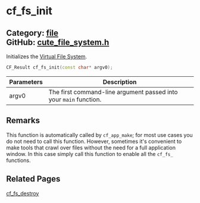 [](../header.md ':include')

# cf_fs_init

Category: [file](/api_reference?id=file)  
GitHub: [cute_file_system.h](https://github.com/RandyGaul/cute_framework/blob/master/include/cute_file_system.h)  
---

Initializes the [Virtual File System](https://randygaul.github.io/cute_framework/#/topics/virtual_file_system).

```cpp
CF_Result cf_fs_init(const char* argv0);
```

Parameters | Description
--- | ---
argv0 | The first command-line argument passed into your `main` function.

## Remarks

This function is automatically called by `cf_app_make`; for most use cases you do not
need to call this function. However, sometimes it's convenient to make tools that crawl
over files without the need for a full application window. In this case simply call this
function to enable all the `cf_fs_` functions.

## Related Pages

[cf_fs_destroy](/file/cf_fs_destroy.md)  
